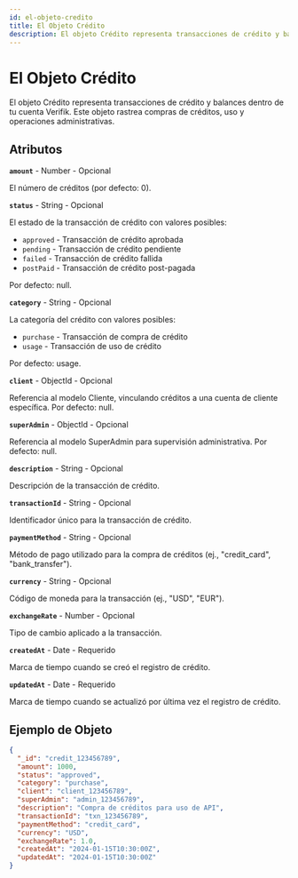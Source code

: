 ```yaml
---
id: el-objeto-credito
title: El Objeto Crédito
description: El objeto Crédito representa transacciones de crédito y balances dentro de tu cuenta Verifik
---
```


# El Objeto Crédito

El objeto Crédito representa transacciones de crédito y balances dentro de tu cuenta Verifik. Este objeto rastrea compras de créditos, uso y operaciones administrativas.

## Atributos

**`amount`** - Number - Opcional

El número de créditos (por defecto: 0).

**`status`** - String - Opcional

El estado de la transacción de crédito con valores posibles:

* `approved` - Transacción de crédito aprobada
* `pending` - Transacción de crédito pendiente
* `failed` - Transacción de crédito fallida
* `postPaid` - Transacción de crédito post-pagada

Por defecto: null.

**`category`** - String - Opcional

La categoría del crédito con valores posibles:

* `purchase` - Transacción de compra de crédito
* `usage` - Transacción de uso de crédito

Por defecto: usage.

**`client`** - ObjectId - Opcional

Referencia al modelo Cliente, vinculando créditos a una cuenta de cliente específica. Por defecto: null.

**`superAdmin`** - ObjectId - Opcional

Referencia al modelo SuperAdmin para supervisión administrativa. Por defecto: null.

**`description`** - String - Opcional

Descripción de la transacción de crédito.

**`transactionId`** - String - Opcional

Identificador único para la transacción de crédito.

**`paymentMethod`** - String - Opcional

Método de pago utilizado para la compra de créditos (ej., "credit_card", "bank_transfer").

**`currency`** - String - Opcional

Código de moneda para la transacción (ej., "USD", "EUR").

**`exchangeRate`** - Number - Opcional

Tipo de cambio aplicado a la transacción.

**`createdAt`** - Date - Requerido

Marca de tiempo cuando se creó el registro de crédito.

**`updatedAt`** - Date - Requerido

Marca de tiempo cuando se actualizó por última vez el registro de crédito.

## Ejemplo de Objeto

```json
{
  "_id": "credit_123456789",
  "amount": 1000,
  "status": "approved",
  "category": "purchase",
  "client": "client_123456789",
  "superAdmin": "admin_123456789",
  "description": "Compra de créditos para uso de API",
  "transactionId": "txn_123456789",
  "paymentMethod": "credit_card",
  "currency": "USD",
  "exchangeRate": 1.0,
  "createdAt": "2024-01-15T10:30:00Z",
  "updatedAt": "2024-01-15T10:30:00Z"
}
```
